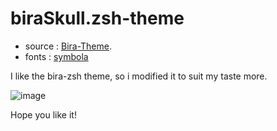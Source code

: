 # biraSkull.zsh-theme
- source : [Bira-Theme](https://github.com/ohmyzsh/ohmyzsh/blob/master/themes/bira.zsh-theme).
- fonts : [symbola](https://fontlibrary.org/en/font/symbola "symbola")

I like the bira-zsh theme, so i modified it to suit my taste more.

![image](https://user-images.githubusercontent.com/47620801/137736384-9afbe009-5751-4e4b-8522-e2c2c7c787b6.png)

Hope you like it!
